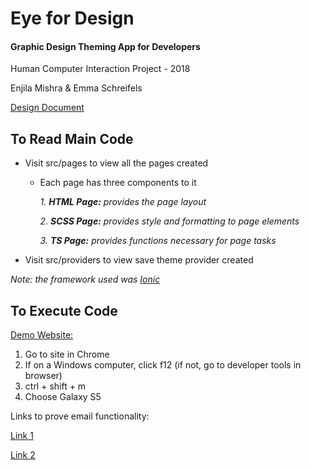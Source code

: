 # Eye for Design
#### Graphic Design Theming App for Developers
Human Computer Interaction Project - 2018

Enjila Mishra & Emma Schreifels

[Design Document](https://github.com/dilEMMA16/hucomm/blob/emmafont/HuComm%20Semester%20Project.pdf)

## To Read Main Code
- Visit src/pages to view all the pages created
  - Each page has three components to it
  
    *1. **HTML Page:** provides the page layout*
    
    *2. **SCSS Page:** provides style and formatting to page elements*
    
    *3. **TS Page:** provides functions necessary for page tasks*
    
- Visit src/providers to view save theme provider created

*Note: the framework used was [Ionic](https://ionicframework.com/)*




## To Execute Code
[Demo Website:](https://dilemma16.github.io/hucommlivedemo/index.html)
1. Go to site in Chrome
2. If on a Windows computer, click f12 (if not, go to developer tools in browser)
3. ctrl + shift + m
4. Choose Galaxy S5

Links to prove email functionality:

[Link 1](https://drive.google.com/open?id=1B6SKsE0E8PQvwzloqL_-DSCuLDbay8f6)

[Link 2](https://drive.google.com/open?id=1zvXhsomVcCULuvA-TY1w92nl0ylMewI5)
